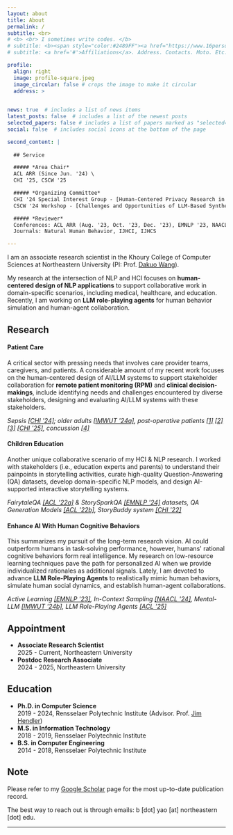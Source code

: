 ```yaml
---
layout: about
title: About
permalink: /
subtitle: <br>
# <b> <br> I sometimes write codes. </b>
# subtitle: <b><span style="color:#2489FF"><a href="https://www.16personalities.com/intj-personality">INTJ</a></span> <br> I sometimes write codes. </b>
# subtitle: <a href='#'>Affiliations</a>. Address. Contacts. Moto. Etc.

profile:
  align: right
  image: profile-square.jpeg
  image_circular: false # crops the image to make it circular
  address: >
    

news: true  # includes a list of news items
latest_posts: false  # includes a list of the newest posts
selected_papers: false # includes a list of papers marked as "selected={true}"
social: false  # includes social icons at the bottom of the page

second_content: |
  
  ## Service

  ##### *Area Chair*
  ACL ARR (Since Jun. '24) \
  CHI '25, CSCW '25

  ##### *Organizing Committee* 
  CHI '24 Special Interest Group - [Human-Centered Privacy Research in the Age of Large Language Models](https://dl.acm.org/doi/10.1145/3613905.3643983) \
  CSCW '24 Workshop - [Challenges and Opportunities of LLM-Based Synthetic Personae and Data in HCI](https://dl.acm.org/doi/10.1145/3613905.3636293)

  ##### *Reviewer* 
  Conferences: ACL ARR (Aug. '23, Oct. '23, Dec. '23), EMNLP '23, NAACL '24, CHI '24, IUI '24, IMWUT '24 \
  Journals: Natural Human Behavior, IJHCI, IJHCS

---
```




I am an associate research scientist in the Khoury College of Computer Sciences at Northeastern University (PI: Prof. [Dakuo Wang](https://www.dakuowang.com/)).

My research at the intersection of NLP and HCI focuses on <b>human-centered design of NLP applications</b> to support collaborative work in domain-specific scenarios, including medical, healthcare, and education.
Recently, I am working on <b>LLM role-playing agents</b> for human behavior simulation and human-agent collaboration.


<!-- the responsible design of **Human-Centered NLP** systems to support **collaborative work** among stakeholders in various scenarios, including medical, healthcare, and education.  -->
<!-- Recently, my research interest extends to leveraging and enhancing **LLM Role-Playing Agents** to simulate human behaviors. -->
<!-- My research at the intersection of NLP and HCI focuses on **Use-Inspired AI**, where I strive to responsibly design human-centered NLP systems to support **stakeholders' collaboration** in real-world scenarios.  -->

<!-- I propose a **human-centered NLP** framework that comprises three critical pillars: 1) uncovering stakeholders' workflow, 2) adapting NLP technologies to specific domains with low-resource learning, and 3) designing human-centered systems to be integrated into stakeholders' workflow. -->

## Research


#### Patient Care
A critical sector with pressing needs that involves care provider teams, caregivers, and patients.
A considerable amount of my recent work focuses on the human-centered design of AI/LLM systems to support stakeholder collaboration for **remote patient monitoring (RPM)** and **clinical decision-makings**, include identifying needs and challenges encountered by diverse stakeholders, designing and evaluating AI/LLM systems with these stakeholders. 

*Sepsis [\[CHI '24\]](https://dl.acm.org/doi/full/10.1145/3613904.3642343); older adults [\[IMWUT '24a\]](https://dl.acm.org/doi/10.1145/3659625),  post-operative patients [\[1\]](https://arxiv.org/abs/2404.13409) [\[2\]](https://arxiv.org/abs/2502.05740) [\[3\]](https://arxiv.org/abs/2408.03586) [\[CHI '25\]](https://dl.acm.org/doi/full/10.1145/3706598.3714272), concussion [\[4\]](https://arxiv.org/abs/2502.03732)*




<!-- In **medical** and **healthcare**, my research focuses on understanding the needs and challenges encountered by care providers, caregivers, and patients in different clinical scenarios, followed by the human-centered design of AI-assisted Clinical Decision Support System (CDSS) and Remote Patient Monitoring (RPM) systems. -->
<!-- Prior work include: early diagnosis of sepsis [\[CHI '24\]](https://dl.acm.org/doi/full/10.1145/3613904.3642343); RPM for older adults [\[IMWUT '24a\]](https://dl.acm.org/doi/10.1145/3659625), post-surgery care of GI cancer patients [\[1\]](https://arxiv.org/abs/2404.13409) [\[2\]](https://arxiv.org/abs/2502.05740), cardiotoxicity of cancer patients [\[3\]](https://arxiv.org/abs/2408.03586) [\[CHI '25a\]](https://arxiv.org/abs/2410.04592), and mental health of youth concussion patients [\[4\]](https://arxiv.org/abs/2502.03732). -->


<!-- In **medical** and **healthcare** scenarios, my research focuses on AI-assisted Clinical Decision Support System (CDSS) and Remote Patient Monitoring (RPM).  -->
<!-- For CDSS, we looked into the human-AI competition actuality for sepsis diagnosis [\[CHI '23\]](https://dl.acm.org/doi/full/10.1145/3613904.3642343).  -->
<!-- For RPM, we invesigated the clinical specifications for post-operative GI cancer patients [\[In Submission\]](https://arxiv.org/abs/2404.13409), cancer patients' cardiotoxicity [\[In Submission\]](https://arxiv.org/abs/2408.03586), and older adults with chronical diseases. -->
<!-- Subsequently, we engage stakeholders in the design process of human-centered NLP systems to integrate the systems into their workflow to address needs and challenges, such as RECOVER [\[In Submission\]]() for GI cancer patients, CardioAI [\[In Submission\]](https://arxiv.org/abs/2410.04592) for breast cancer patients, and Talk2Care [\[IMWUT '24a\]](https://dl.acm.org/doi/10.1145/3659625) for older adults. -->

#### Children Education
Another unique collaborative scenario of my HCI & NLP research.
I worked with stakeholders (i.e., education experts and parents) to understand their painpoints in  storytelling activities, curate high-quality Question-Answering (QA) datasets, develop domain-specific NLP models, and design AI-supported interactive storytelling systems.

*FairytaleQA [\[ACL '22a\]](https://aclanthology.org/2022.acl-long.34/) & StorySparkQA [\[EMNLP '24\]](https://aclanthology.org/2024.emnlp-main.961/) datasets, QA Generation Models [\[ACL '22b\]](https://aclanthology.org/2022.acl-long.54/), StoryBuddy system [\[CHI '22\]](https://dl.acm.org/doi/abs/10.1145/3491102.3517479)*



<!-- My research extends to support parents' need in interactive storytelling for **children education**, including needs solicitations [\[CSCW '24\]](https://dl.acm.org/doi/10.1145/3687035); experts-annotated datasets, such as FairytaleQA [\[ACL '22a\]](https://aclanthology.org/2022.acl-long.34/) and StorySparkQA [\[EMNLP '24\]](https://aclanthology.org/2024.emnlp-main.961/);
QA-pair generation pipelines [\[ACL '22b\]](https://aclanthology.org/2022.acl-long.54/); 
and human-centered interactive storytelling systems [\[CHI '22\]](https://dl.acm.org/doi/abs/10.1145/3491102.3517479) [\[CHI '25b\]](https://arxiv.org/abs/2503.00590). -->

<!-- in which we invesigate parents' needs in interactive storytelling [\[CSCW '24\]](https://dl.acm.org/doi/10.1145/3687035), and work with education experts to collect high-quality educational datasets, such as FairytaleQA [\[ACL '22a\]](https://aclanthology.org/2022.acl-long.34/) and StorySparkQA [\[EMNLP '24\]](https://aclanthology.org/2024.emnlp-main.961/).
These datasets support the subsequent development of domain-specific NLP models for QA-pair generation [\[ACL '22b\]](https://aclanthology.org/2022.acl-long.54/) as well as the human-centered design of interactive storytelling systems, for example, StoryBuddy [\[CHI '22\]](https://dl.acm.org/doi/abs/10.1145/3491102.3517479). -->



#### Enhance AI With Human Cognitive Behaviors
This summarizes my pursuit of the long-term research vision.
AI could outperform humans in task-solving performance, however, humans' rational cognitive behaviors form real intelligence.
My research on low-resource learning techniques pave the path for personalized AI when we provide individualized rationales as additional signals.
Lately, I am devoted to advance **LLM Role-Playing Agents** to realistically mimic human behaviors, simulate human social dynamics, and establish human-agent collaborations.

*Active Learning [\[EMNLP '23\]](https://aclanthology.org/2023.findings-emnlp.778/), In-Context Sampling [\[NAACL '24\]](https://aclanthology.org/2024.findings-naacl.115/), Mental-LLM [\[IMWUT '24b\]](https://dl.acm.org/doi/abs/10.1145/3643540), LLM Role-Playing Agents [\[ACL '25\]](https://arxiv.org/abs/2502.13012)*






<!-- Another line of my research centers on bridging the divergence between the standardized & static model development and the dynamic & complex real-world scenarios via innovative **low-resource domain adaptation** techniques. I proposed novel Active Learning framework [\[EMNLP '23\]](https://aclanthology.org/2023.findings-emnlp.778/) for fine-tuning task-specific models, In-Context Sampling prompting strategy for robust ICL with LLMs [\[NAACL '24\]](https://aclanthology.org/2024.findings-naacl.115/), and instructional finetune LLMs for mental health prediction (Mental-LLM [\[IMWUT '24b\]](https://dl.acm.org/doi/abs/10.1145/3643540)) -->


## Appointment

- **Associate Research Scientist** \
2025 - Current, Northeastern University
- **Postdoc Research Associate** \
2024 - 2025, Northeastern University



## Education

- **Ph.D. in Computer Science** \
2019 - 2024, Rensselaer Polytechnic Institute (Advisor. Prof. [Jim Hendler](https://www.cs.rpi.edu/~hendler/)) 
- **M.S. in Information Technology** \
2018 - 2019, Rensselaer Polytechnic Institute 
- **B.S. in Computer Engineering** \
2014 - 2018, Rensselaer Polytechnic Institute 






## Note


Please refer to my [Google Scholar](https://scholar.google.com/citations?user=hJlsDfAAAAAJ) page for the most up-to-date publication record.

The best way to reach out is through emails: <span class="conference">b [dot] yao [at] northeastern [dot] edu</span>. 


***



